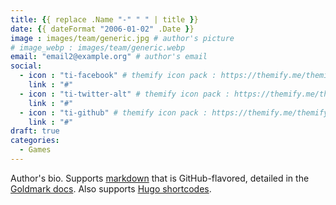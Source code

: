 ```yaml
---
title: {{ replace .Name "-" " " | title }}
date: {{ dateFormat "2006-01-02" .Date }}
image : images/team/generic.jpg # author's picture
# image_webp : images/team/generic.webp
email: "email2@example.org" # author's email
social:
  - icon : "ti-facebook" # themify icon pack : https://themify.me/themify-icons
    link : "#"
  - icon : "ti-twitter-alt" # themify icon pack : https://themify.me/themify-icons
    link : "#"
  - icon : "ti-github" # themify icon pack : https://themify.me/themify-icons
    link : "#"
draft: true
categories:
  - Games
---
```


Author's bio. Supports [markdown](https://www.markdownguide.org/extended-syntax) that is GitHub-flavored,
detailed in the [Goldmark docs](https://github.com/yuin/goldmark#goldmark).
Also supports [Hugo shortcodes](https://gohugo.io/content-management/shortcodes/#use-hugos-built-in-shortcodes).
